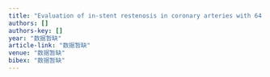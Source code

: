 ```yaml
---
title: "Evaluation of in-stent restenosis in coronary arteries with 64 multislice computed tomography"
authors: []
authors-key: []
year: "数据暂缺"
article-link: "数据暂缺"
venue: "数据暂缺"
bibex: "数据暂缺"
---
```

